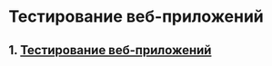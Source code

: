 # Тестирование веб-приложений

## 1. [Тестирование веб-приложений](https://docs.google.com/spreadsheets/d/17llwxNaR3aR7aNn_XvFpAvKoSbVHkDMmW6nekShjhFY/edit?usp=sharing)
